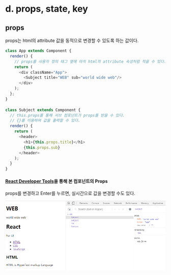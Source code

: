 # d. props, state, key

## props
props는 html의 attribute 값을 동적으로 변경할 수 있도록 하는 값이다.
```javascript
class App extends Component {
  render() {
    // props를 사용자 정의 태그 옆에 마치 html의 attribute 속성처럼 적을 수 있다.
    return (
      <div className="App">
        <Subject title="WEB" sub="world wide web"/>
      </div>
    );
  };
}

class Subject extends Component {
  // this.props를 통해 서브 컴포넌트가 props를 받을 수 있다.
  // {}를 이용하여 값을 출력할 수 있다.
  render() {
    return (
      <header>
        <h1>{this.props.title}</h1>
        {this.props.sub}
      </header>
    );
  }
}

```

#### [React Developer Tools](https://chrome.google.com/webstore/detail/react-developer-tools/fmkadmapgofadopljbjfkapdkoienihi)을 통해 본 컴포넌트의 Props

props를 변경하고 Enter를 누르면, 실시간으로 값을 변경할 수도 있다.

<p align="center">
  <img src="./props.png" >
</p>